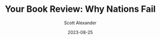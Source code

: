 ---
layout: podcast
title: "Your Book Review: Why Nations Fail "
author: Scott Alexander
description: https://astralcodexten.substack.com/p/your-book-review-why-nations-fail
date: 2023-08-25
length: 7152887
duration: 1788
guid: your-book-review-why-nations-fail
---